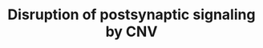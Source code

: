 ---
annotations:
- id: CL:0000540
  parent: animal cell
  type: Cell Type Ontology
  value: neuron
- id: DOID:5419
  parent: disease of mental health
  type: Disease Ontology
  value: schizophrenia
- id: DOID:0060041
  parent: disease of mental health
  type: Disease Ontology
  value: autism spectrum disorder
- id: PW:0000003
  parent: signaling pathway
  type: Pathway Ontology
  value: signaling pathway
authors:
- Fehrhart
- Egonw
- Marvin M2
- Eweitz
communities:
- ontox
description: This pathway describes the disruption of postsynaptic signaling due to
  missing genes caused by copy  number variations (CNVs).
last-edited: 2021-05-07
ndex: 2d05e0df-8b70-11eb-9e72-0ac135e8bacf
organisms:
- Homo sapiens
redirect_from:
- /index.php/Pathway:WP4875
- /instance/WP4875
- /instance/WP4875_r116427
revision: r116427
schema-jsonld:
- '@context': https://schema.org/
  '@id': https://wikipathways.github.io/pathways/WP4875.html
  '@type': Dataset
  creator:
    '@type': Organization
    name: WikiPathways
  description: This pathway describes the disruption of postsynaptic signaling due
    to missing genes caused by copy  number variations (CNVs).
  keywords:
  - ARC
  - CAMK2A
  - CAMK2B
  - CAMK2D
  - CAMK2G
  - CYFIP1
  - Ca2+
  - DLG1
  - DLG2
  - DLGAP1
  - FMR1
  - GRIN1
  - GRIN2A
  - GRIN2B
  - GRIN2C
  - GRIN2D
  - GRM1
  - HOMER1
  - MAPK1
  - MAPK3
  - NLGN1
  - NLGN2
  - NLGN3
  - NLGN4X
  - NRXN1
  - NRXN2
  - NRXN3
  - RPH3A
  - RYR2
  - SHANK
  - STX1A
  - SYNGAP1
  - TJP1
  - YWHAG
  license: CC0
  name: Disruption of postsynaptic signaling by CNV
seo: CreativeWork
title: Disruption of postsynaptic signaling by CNV
wpid: WP4875
---